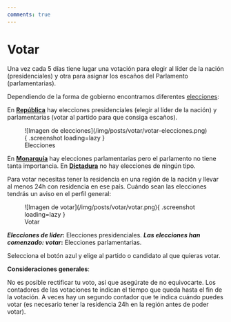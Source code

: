 ```yaml
---
comments: true
---
```


# Votar

Una vez cada 5 días tiene lugar una votación para elegir al líder de la nación (presidenciales) y otra para asignar los escaños del Parlamento (parlamentarias).

Dependiendo de la forma de gobierno encontramos diferentes [elecciones](/3.-Politica/Elecciones/):

En [**República**](/3.-Politica/Formas-de-gobierno/#republica-presidencial) hay elecciones presidenciales (elegir al líder de la nación) y parlamentarias (votar al partido para que consiga escaños).

<figure markdown>
  ![Imagen de elecciones](/img/posts/votar/votar-elecciones.png){ .screenshot loading=lazy }
  <figcaption>Elecciones</figcaption>
</figure>

En [**Monarquía**](/3.-Politica/Formas-de-gobierno/#monarquia) hay elecciones parlamentarias pero el parlamento no tiene tanta importancia. En [**Dictadura**](/3.-Politica/Formas-de-gobierno/#dictadura) no hay elecciones de ningún tipo.

Para votar necesitas tener la residencia en una región de la nación y llevar al menos 24h con residencia en ese país. Cuándo sean las elecciones tendrás un aviso en el perfil general:

<figure markdown>
  ![Imagen de votar](/img/posts/votar/votar.png){ .screenshot loading=lazy }
  <figcaption>Votar</figcaption>
</figure>

_**Elecciones de líder**_**:** Elecciones presidenciales. _**Las elecciones han comenzado: votar**_**:** Elecciones parlamentarias.

Selecciona el botón azul y elige al partido o candidato al que quieras votar.

**Consideraciones generales**:

No es posible rectificar tu voto, así que asegúrate de no equivocarte. Los contadores de las votaciones te indican el tiempo que queda hasta el fin de la votación. A veces hay un segundo contador que te indica cuándo puedes votar (es necesario tener la residencia 24h en la región antes de poder votar).
